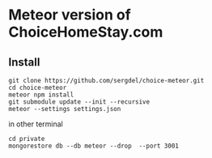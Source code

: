 # Meteor version of ChoiceHomeStay.com

## Install

    git clone https://github.com/sergdel/choice-meteor.git
    cd choice-meteor
    meteor npm install
    git submodule update --init --recursive
    meteor --settings settings.json
    
in other terminal
    
    cd private
    mongorestore db --db meteor --drop  --port 3001